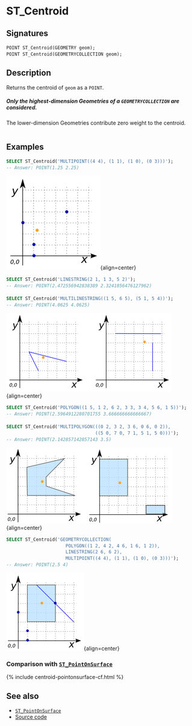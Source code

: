 # ST_Centroid

## Signatures

```sql
POINT ST_Centroid(GEOMETRY geom);
POINT ST_Centroid(GEOMETRYCOLLECTION geom);
```

## Description

Returns the centroid of `geom` as a `POINT`.

<div class="note warning">
  <h5>Only the highest-dimension Geometries of a
  <code>GEOMETRYCOLLECTION</code> are considered.</h5>
  <p>The lower-dimension Geometries contribute zero weight to the centroid.</p>
</div>

```{include} sfs-1-2-1.md
```

## Examples

```sql
SELECT ST_Centroid('MULTIPOINT((4 4), (1 1), (1 0), (0 3)))');
-- Answer: POINT(1.25 2.25)
```

![](./ST_Centroid_1.png){align=center}

```sql
SELECT ST_Centroid('LINESTRING(2 1, 1 3, 5 2)');
-- Answer: POINT(2.472556942838389 2.3241856476127962)

SELECT ST_Centroid('MULTILINESTRING((1 5, 6 5), (5 1, 5 4))');
-- Answer: POINT(4.0625 4.0625)
```

![](./ST_Centroid_2.png){align=center}

```sql
SELECT ST_Centroid('POLYGON((1 5, 1 2, 6 2, 3 3, 3 4, 5 6, 1 5))');
-- Answer: POINT(2.5964912280701755 3.666666666666667)

SELECT ST_Centroid('MULTIPOLYGON(((0 2, 3 2, 3 6, 0 6, 0 2)),
                                 ((5 0, 7 0, 7 1, 5 1, 5 0)))');
-- Answer: POINT(2.142857142857143 3.5)
```

![](./ST_Centroid_3.png){align=center}

```sql
SELECT ST_Centroid('GEOMETRYCOLLECTION(
                      POLYGON((1 2, 4 2, 4 6, 1 6, 1 2)),
                      LINESTRING(2 6, 6 2),
                      MULTIPOINT((4 4), (1 1), (1 0), (0 3)))');
-- Answer: POINT(2.5 4)
```

![](./ST_Centroid_4.png){align=center}

### Comparison with [`ST_PointOnSurface`](../ST_PointOnSurface)

{% include centroid-pointonsurface-cf.html %}

## See also

* [`ST_PointOnSurface`](../ST_PointOnSurface)
* <a href="https://github.com/orbisgis/h2gis/blob/master/h2gis-functions/src/main/java/org/h2gis/functions/spatial/properties/ST_Centroid.java" target="_blank">Source code</a>
